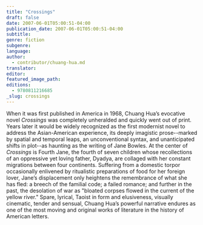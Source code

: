 ```yaml
---
title: "Crossings"
draft: false
date: 2007-06-01T05:00:51-04:00
publication_date: 2007-06-01T05:00:51-04:00
subtitle:
genre: fiction
subgenre:
language:
author:
  - contributor/chuang-hua.md
translator:
editor:
featured_image_path:
editions:
  - 9780811216685
_slug: crossings
---
```


When it was first published in America in 1968, Chuang Hua’s evocative novel _Crossings_ was completely unheralded and quickly went out of print. Years later it would be widely recognized as the first modernist novel to address the Asian-American experience, its deeply imagistic prose--marked by spatial and temporal leaps, an unconventional syntax, and unanticipated shifts in plot--as haunting as the writing of Jane Bowles. At the center of _Crossings_ is Fourth Jane, the fourth of seven children whose recollections of an oppressive yet loving father, Dyadya, are collaged with her constant migrations between four continents. Suffering from a domestic torpor occasionally enlivened by ritualistic preparations of food for her foreign lover, Jane’s displacement only heightens the remembrance of what she has fled: a breech of the familial code; a failed romance; and further in the past, the desolation of war as "bloated corpses flowed in the current of the yellow river." Spare, lyrical, Taoist in form and elusiveness, visually cinematic, tender and sensual, Chuang Hua’s powerful narrative endures as one of the most moving and original works of literature in the history of American letters.

